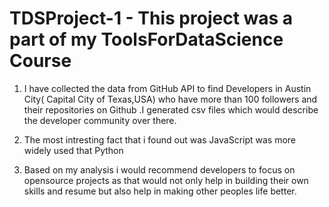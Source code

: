 # TDSProject-1 - This project was a part of my ToolsForDataScience Course 

1. I have collected the data from GitHub API to find Developers in Austin City( Capital City of Texas,USA) who have more than 100 followers and their repositories on Github .I generated csv files which would describe the developer community over there.

2. The most intresting fact that i found out was JavaScript was more widely used that Python

3. Based on my analysis i would recommend developers to focus on opensource projects as that would not only help in building their own skills and resume but also help in making other peoples life better.
